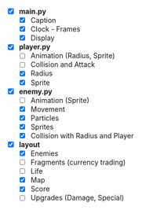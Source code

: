 - [x] **main.py**
  - [x] Caption
  - [x] Clock - Frames
  - [x] Display
- [x] **player.py**
  - [ ] Animation (Radius, Sprite)
  - [ ] Collision and Attack
  - [x] Radius
  - [x] Sprite
- [x] **enemy.py**
  - [ ] Animation (Sprite)
  - [x] Movement
  - [x] Particles
  - [x] Sprites
  - [x] Collision with Radius and Player
- [x] **layout**
  - [x] Enemies
  - [ ] Fragments (currency trading)
  - [ ] Life
  - [x] Map
  - [x] Score
  - [ ] Upgrades (Damage, Special)